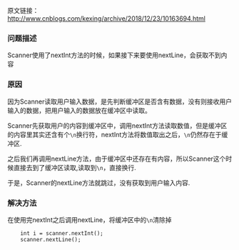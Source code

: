 原文链接：http://www.cnblogs.com/kexing/archive/2018/12/23/10163694.html
### 问题描述
Scanner使用了nextInt方法的时候，如果接下来要使用nextLine，会获取不到内容

### 原因
因为Scanner读取用户输入数据，是先判断缓冲区是否含有数据，没有则接收用户输入的数据，把用户输入的数据放在缓冲区中读取。

Scanner先获取用户的内容到缓冲区中，调用nextInt方法读取数值，但是缓冲区的内容里其实还含有个`\n`换行符，nextInt方法将数值取出之后，`\n`仍然存在于缓冲区.

之后我们再调用nextLine方法，由于缓冲区中还存在有内容，所以Scanner这个时候直接去到了缓冲区读取,读取到`\n`，直接换行.

于是，Scanner的nextLine方法就跳过，没有获取到用户输入内容.
### 解决方法
在使用完nextInt之后调用nextLine，将缓冲区中的`\n`清除掉

		int i = scanner.nextInt();
		scanner.nextLine();